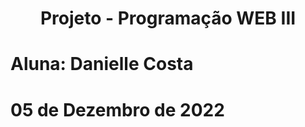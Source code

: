 <h1 align="center"> Projeto - Programação WEB III </h1>
<h1> Aluna: Danielle Costa </h1>
<h1> 05 de Dezembro de 2022 </h1>
